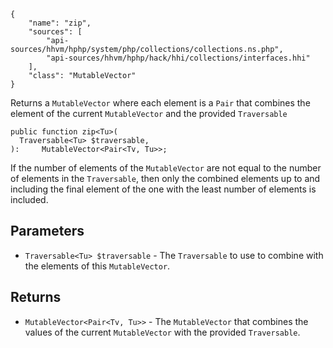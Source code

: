 ``` yamlmeta
{
    "name": "zip",
    "sources": [
        "api-sources/hhvm/hphp/system/php/collections/collections.ns.php",
        "api-sources/hhvm/hphp/hack/hhi/collections/interfaces.hhi"
    ],
    "class": "MutableVector"
}
```




Returns a ` MutableVector ` where each element is a `` Pair `` that combines the
element of the current ``` MutableVector ``` and the provided ```` Traversable ````




``` Hack
public function zip<Tu>(
  Traversable<Tu> $traversable,
):     MutableVector<Pair<Tv, Tu>>;
```




If the number of elements of the ` MutableVector ` are not equal to the
number of elements in the `` Traversable ``, then only the combined elements
up to and including the final element of the one with the least number of
elements is included.




## Parameters




+ ` Traversable<Tu> $traversable ` - The `` Traversable `` to use to combine with the
  elements of this ``` MutableVector ```.




## Returns




* ` MutableVector<Pair<Tv, Tu>> ` - The `` MutableVector `` that combines the values of the current
  ``` MutableVector ``` with the provided ```` Traversable ````.
<!-- HHAPIDOC -->
